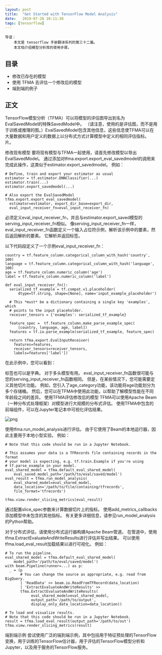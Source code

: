 ```yaml
---
layout: post
title:  "Get Started with TensorFlow Model Analysis"
date:   2019-07-28 10:11:30
tags: [tensorflow]
---
```


    导语：
        本文是 tensorflow 手册翻译系列的第三十二篇。
        本文档介绍模型分析库的使用步骤。

## 目录
+ 修改已存在的模型
+ 使用 TFMA 去评估一个修改后的模型
+ 端到端的例子

## 正文

TensorFlow模型分析（TFMA）可以将模型的评估图导出到名为EvalSavedModel的特殊SavedModel中。 （请注意，使用的是评估图，而不是用于训练或推理的图。）EvalSavedModel包含其他信息，这些信息使TFMA可以在大量数据和用户定义的数据上以分布式方式计算模型中定义的相同评估指标。 片。

修改现有模型
要将现有模型与TFMA一起使用，请首先修改模型以导出EvalSavedModel。 通过添加对tfma.export.export_eval_savedmodel的调用来完成此操作，这类似于estimator.export_savedmodel。 例如：

```
# Define, train and export your estimator as usual
estimator = tf.estimator.DNNClassifier(...)
estimator.train(...)
estimator.export_savedmodel(...)

# Also export the EvalSavedModel
tfma.export.export_eval_savedmodel(
  estimator=estimator, export_dir_base=export_dir,
  eval_input_receiver_fn=eval_input_receiver_fn)
```

必须定义eval_input_receiver_fn，并且与estimator.export_saved模型的serving_input_receiver_fn相似。 像serving_input_receiver_fn一样，eval_input_receiver_fn函数定义一个输入占位符示例，解析该示例中的要素，然后返回解析的要素。 它解析并返回标签。

以下代码段定义了一个示例eval_input_receiver_fn：

```
country = tf.feature_column.categorical_column_with_hash('country', 100)
language = tf.feature_column.categorical_column_with_hash('language', 100)
age = tf.feature_column.numeric_column('age')
label = tf.feature_column.numeric_column('label')

def eval_input_receiver_fn():
  serialized_tf_example = tf.compat.v1.placeholder(
      dtype=tf.string, shape=[None], name='input_example_placeholder')

  # This *must* be a dictionary containing a single key 'examples', which
  # points to the input placeholder.
  receiver_tensors = {'examples': serialized_tf_example}

  feature_spec =  tf.feature_column.make_parse_example_spec(
      [country, language, age, label])
  features = tf.io.parse_example(serialized_tf_example, feature_spec)

  return tfma.export.EvalInputReceiver(
    features=features,
    receiver_tensors=receiver_tensors,
    labels=features['label'])
```

在此示例中，您可以看到：

标签也可以是字典。 对于多头模型有用。
eval_input_receiver_fn函数很可能与您的serving_input_receiver_fn函数相同。 但是，在某些情况下，您可能需要定义其他切片功能。 例如，您引入了age_category功能，该功能将age功能划分为多个存储桶。 然后，您可以在TFMA中使用此功能，以帮助了解模型性能在不同年龄段之间的差异。
使用TFMA评估修改后的模型
TFMA可以使用Apache Beam（一种分布式处理框架）对模型进行大规模的分布式评估。 使用TFMA中包含的前端组件，可以在Jupyter笔记本中可视化评估结果。

![png](https://www.tensorflow.org/tfx/model_analysis/images/tfma-slicing-metrics-browser.png)

使用tfma.run_model_analysis进行评估。 由于它使用了Beam的本地运行器，因此主要用于本地小型实验。 例如：

```
# Note that this code should be run in a Jupyter Notebook.

# This assumes your data is a TFRecords file containing records in the format
# your model is expecting, e.g. tf.train.Example if you're using
# tf.parse_example in your model.
eval_shared_model = tfma.default_eval_shared_model(
    eval_saved_model_path='/path/to/eval/saved/model')
eval_result = tfma.run_model_analysis(
    eval_shared_model=eval_shared_model,
    data_location='/path/to/file/containing/tfrecords',
    file_format='tfrecords')

tfma.view.render_slicing_metrics(eval_result)
```

通过配置slice_spec参数来计算数据切片上的指标。 使用add_metrics_callbacks添加模型中未包含的其他指标。 有关更多详细信息，请参见run_model_analysis的Python帮助。

对于分布式评估，请使用分布式运行器构建Apache Beam管道。 在管道中，使用tfma.ExtractEvaluateAndWriteResults进行评估并写出结果。 可以使用tfma.load_eval_result加载结果以进行可视化。 例如：

```
# To run the pipeline.
eval_shared_model = tfma.default_eval_shared_model(
    model_path='/path/to/eval/saved/model')
with beam.Pipeline(runner=...) as p:
  _ = (p
       # You can change the source as appropriate, e.g. read from BigQuery.
       | 'ReadData' >> beam.io.ReadFromTFRecord(data_location)
       | 'ExtractEvaluateAndWriteResults' >>
       tfma.ExtractEvaluateAndWriteResults(
            eval_shared_model=eval_shared_model,
            output_path='/path/to/output',
            display_only_data_location=data_location))

# To load and visualize results.
# Note that this code should be run in a Jupyter Notebook.
result = tfma.load_eval_result(output_path='/path/to/out')
tfma.view.render_slicing_metrics(result)
```

端到端示例
尝试使用广泛的端到端示例，其中包括用于特征预处理的TensorFlow变换，用于训练的TensorFlow估计器，用于评估的TensorFlow模型分析和Jupyter，以及用于服务的TensorFlow服务。


